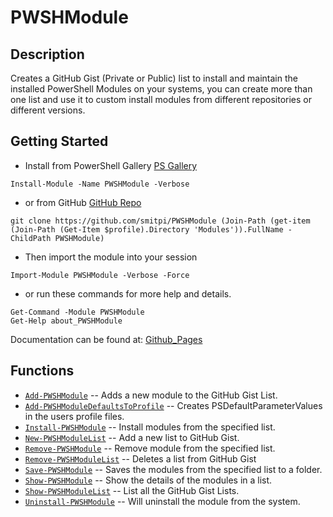 # PWSHModule
 
## Description
Creates a GitHub Gist (Private or Public) list to install and maintain the installed PowerShell Modules on your systems, you can create more than one list and use it to custom install modules from different repositories or different versions.
 
## Getting Started
- Install from PowerShell Gallery [PS Gallery](https://www.powershellgallery.com/packages/PWSHModule)
```
Install-Module -Name PWSHModule -Verbose
```
- or from GitHub [GitHub Repo](https://github.com/smitpi/PWSHModule)
```
git clone https://github.com/smitpi/PWSHModule (Join-Path (get-item (Join-Path (Get-Item $profile).Directory 'Modules')).FullName -ChildPath PWSHModule)
```
- Then import the module into your session
```
Import-Module PWSHModule -Verbose -Force
```
- or run these commands for more help and details.
```
Get-Command -Module PWSHModule
Get-Help about_PWSHModule
```
Documentation can be found at: [Github_Pages](https://smitpi.github.io/PWSHModule)
 
## Functions
- [`Add-PWSHModule`](https://smitpi.github.io/PWSHModule/Add-PWSHModule) -- Adds a new module to the GitHub Gist List.
- [`Add-PWSHModuleDefaultsToProfile`](https://smitpi.github.io/PWSHModule/Add-PWSHModuleDefaultsToProfile) -- Creates PSDefaultParameterValues in the users profile files.
- [`Install-PWSHModule`](https://smitpi.github.io/PWSHModule/Install-PWSHModule) -- Install modules from the specified list.
- [`New-PWSHModuleList`](https://smitpi.github.io/PWSHModule/New-PWSHModuleList) -- Add a new list to GitHub Gist.
- [`Remove-PWSHModule`](https://smitpi.github.io/PWSHModule/Remove-PWSHModule) -- Remove module from the specified list.
- [`Remove-PWSHModuleList`](https://smitpi.github.io/PWSHModule/Remove-PWSHModuleList) -- Deletes a list from GitHub Gist
- [`Save-PWSHModule`](https://smitpi.github.io/PWSHModule/Save-PWSHModule) -- Saves the modules from the specified list to a folder.
- [`Show-PWSHModule`](https://smitpi.github.io/PWSHModule/Show-PWSHModule) -- Show the details of the modules in a list.
- [`Show-PWSHModuleList`](https://smitpi.github.io/PWSHModule/Show-PWSHModuleList) -- List all the GitHub Gist Lists.
- [`Uninstall-PWSHModule`](https://smitpi.github.io/PWSHModule/Uninstall-PWSHModule) -- Will uninstall the module from the system.
